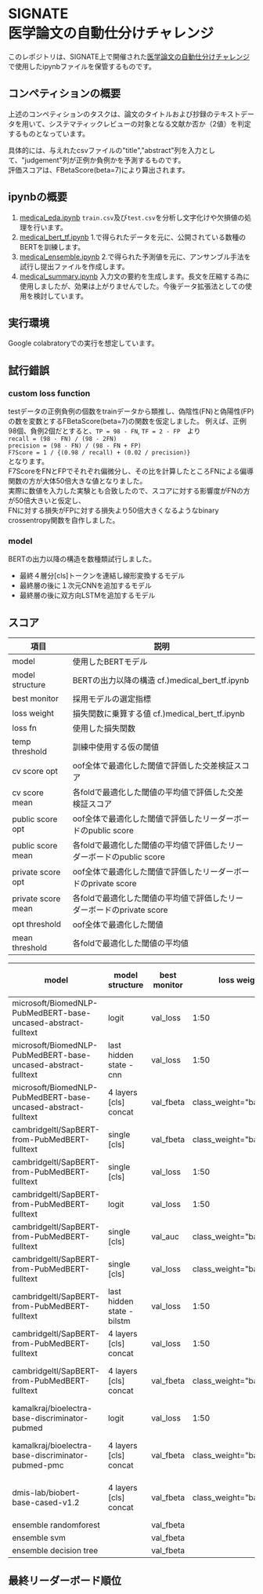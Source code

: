 # SIGNATE　<br>医学論文の自動仕分けチャレンジ
このレポジトリは、SIGNATE上で開催された[医学論文の自動仕分けチャレンジ](https://signate.jp/competitions/471)で使用したipynbファイルを保管するものです。<br>

## コンペティションの概要
上述のコンペティションのタスクは、論文のタイトルおよび抄録のテキストデータを用いて、システマティックレビューの対象となる文献か否か（2値）を判定するものとなっています。


具体的には、与えれたcsvファイルの"title","abstract"列を入力として、"judgement"列が正例か負例かを予測するものです。<br>
評価スコアは、FBetaScore(beta=7)により算出されます。

## ipynbの概要
1. [medical_eda.ipynb](medical_eda.ipynb) `train.csv`及び`test.csv`を分析し文字化けや欠損値の処理を行います。
2. [medical_bert_tf.ipynb](medical_bert_tf.ipynb) 1.で得られたデータを元に、公開されている数種のBERTを訓練します。
3. [medical_ensemble.ipynb](medical_ensemble.ipynb) 2.で得られた予測値を元に、アンサンブル手法を試行し提出ファイルを作成します。
4. [medical_summary.ipynb](medical_summary.ipynb) 入力文の要約を生成します。長文を圧縮する為に使用しましたが、効果は上がりませんでした。今後データ拡張法としての使用を検討しています。
## 実行環境
Google colabratoryでの実行を想定しています。

## 試行錯誤
### custom loss function
testデータの正例負例の個数をtrainデータから類推し、偽陰性(FN)と偽陽性(FP)の数を変数とするFBetaScore(beta=7)の関数を仮定しました。
例えば、正例98個、負例2個だとすると、`TP = 98 - FN`, `TF = 2 - FP`　より<br>
`recall = (98 - FN) / (98 - 2FN)`<br>
`precision = (98 - FN) / (98 - FN + FP)`<br>
`F7Score = 1 / {(0.98 / recall) + (0.02 / precision)}`<br>
となります。<br>
F7ScoreをFNとFPでそれぞれ偏微分し、その比を計算したところFNによる偏導関数の方が大体50倍大きな値となりました。<br>
実際に数値を入力した実験とも合致したので、スコアに対する影響度がFNの方が50倍大きいと仮定し、<br>
FNに対する損失がFPに対する損失より50倍大きくなるようなbinary crossentropy関数を自作しました。
### model
BERTの出力以降の構造を数種類試行しました。<br>
 - 最終４層分[cls]トークンを連結し線形変換するモデル
 - 最終層の後に１次元CNNを追加するモデル
 - 最終層の後に双方向LSTMを追加するモデル


## スコア
|項目|説明|
|----|----|
|model|使用したBERTモデル|
|model structure|BERTの出力以降の構造 cf.)medical_bert_tf.ipynb|
|best monitor|採用モデルの選定指標|
|loss weight|損失関数に乗算する値 cf.)medical_bert_tf.ipynb|
|loss fn|使用した損失関数|
|temp threshold|訓練中使用する仮の閾値|
|cv score opt|oof全体で最適化した閾値で評価した交差検証スコア|
|cv score mean|各foldで最適化した閾値の平均値で評価した交差検証スコア|
|public score opt|oof全体で最適化した閾値で評価したリーダーボードのpublic score|
|public score mean|各foldで最適化した閾値の平均値で評価したリーダーボードのpublic score|
|private score opt|oof全体で最適化した閾値で評価したリーダーボードのprivate score|
|private score mean|各foldで最適化した閾値の平均値で評価したリーダーボードのprivate score|
|opt threshold|oof全体で最適化した閾値|
|mean threshold|各foldで最適化した閾値の平均値|


|model|model structure|best monitor|loss weight|loss fn|temp threshold|cv score<br>opt|cv score<br>mean|public score<br>opt|public score<br>mean|private score<br>opt|private score<br>mean|opt threshold|mean threshold|note|
| ----|----|----|----|----|----|----|----|----|----|----|----|----|----|----|
|microsoft/BiomedNLP-PubMedBERT-base-uncased-abstract-fulltext|logit|val_loss|1:50|weigted bce|0.0233|0.910|0.907|0.899|0.914|0.927|0.923|0.4537|0.3314||
|microsoft/BiomedNLP-PubMedBERT-base-uncased-abstract-fulltext|last hidden state - cnn|val_loss|1:50|weighted bce|0.1|0.905|0.904|0.906|0.903|0.931|0.923|0.428|0.262||
|microsoft/BiomedNLP-PubMedBERT-base-uncased-abstract-fulltext|4 layers [cls] concat|val_fbeta|class_weight="balanced"|bce|0.1|0.920|0.914|0.911|-|0.936|-|0.12|0.247|use summary insted of text|
|cambridgeltl/SapBERT-from-PubMedBERT-fulltext|single [cls]|val_fbeta|class_weight="balanced"|bce|0.0233|0.9182|0.9105|0.9024|0.9009|0.9185|0.9201|0.016|0.026||
|cambridgeltl/SapBERT-from-PubMedBERT-fulltext|single [cls]|val_loss|1:50|weigted bce|0.0233|0.9142|0.9151|0.8998|0.9052|0.9309|0.9279|0.471|0.3933||
|cambridgeltl/SapBERT-from-PubMedBERT-fulltext|logit|val_loss|1:50|weigted bce|0.0233|0.9155|0.9152|0.9045|0.8835|0.9336|0.9217|0.4335|0.6317||
|cambridgeltl/SapBERT-from-PubMedBERT-fulltext|single [cls]|val_auc|class_weight="balamced"|bce|0.0233|0.876|0.873|0.884|0.887|0.895|0.927|0.031|0.109||
|cambridgeltl/SapBERT-from-PubMedBERT-fulltext|single [cls]|val_loss|class_weight="balamced"|bce(label smooth=0.1)|0.015|0.904|0.9015|0.898|-|0.9127|-|0.079|0.105||
|cambridgeltl/SapBERT-from-PubMedBERT-fulltext|last hidden state - bilstm|val_loss|1:50|weighted bce|0.1|0.9108|0.9095|0.898|0.9013|0.9338|0.9338|0.424|0.407||
|cambridgeltl/SapBERT-from-PubMedBERT-fulltext|4 layers [cls] concat|val_loss|1:50|weighted bce|0.1|0.9184|0.9157|0.888|0.9016|0.9224|0.930|0.539|0.4315||
|cambridgeltl/SapBERT-from-PubMedBERT-fulltext|4 layers [cls] concat|val_fbeta|class_weight="balamced"|bce|0.1|0.9116|0.9106|0.910|0.906|0.9124|0.921|0.1012|0.1446|use summary insted of text|
|kamalkraj/bioelectra-base-discriminator-pubmed|logit|val_loss|1:50|weighted bce|0.0233|0.904|0.9005|0.9019|0.9028|0.9203|0.9209|0.539|0.5472||
|kamalkraj/bioelectra-base-discriminator-pubmed-pmc|4 layers [cls] concat|val_fbeta|class_weight="balamced"|bce|0.1|0.917|0.9104|0.898|-|0.9064|-|0.135|0.366|use summary insted of text|
|dmis-lab/biobert-base-cased-v1.2|4 layers [cls] concat|val_fbeta|class_weight="balamced"|bce|0.1|0.909|0.908|0.8989|-|0.9103|-|-|-|use summary insted of text|
|ensemble randomforest||val_fbeta||||0.9257||0.9186||0.9324|||||
|ensemble svm||val_fbeta||||0.9311||0.9099||0.9363|||||
|ensemble decision tree||val_fbeta||||0.9033||0.8994||0.9276|||||
## 最終リーダーボード順位
